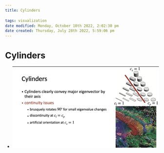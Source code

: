 ```yaml
---
title: Cylinders

tags: visualization 
date modified: Monday, October 10th 2022, 2:02:30 pm
date created: Thursday, July 28th 2022, 5:59:06 pm
---
```


# Cylinders
- ![Screenshot 2022-09-14 at 12.59.46 PM](images/Screenshot%202022-09-14%20at%2012.59.46%20PM.png)

